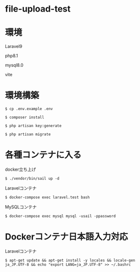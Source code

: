 # file-upload-test

# 環境

Laravel9

php8.1

mysql8.0

vite

# 環境構築
```
$ cp .env.example .env

$ composer install

$ php artisan key:generate

$ php artisan migrate
```

# 各種コンテナに入る

docker立ち上げ
```
$ ./vendor/bin/sail up -d
```

Laravelコンテナ
```
$ docker-compose exec laravel.test bash
```

MySQLコンテナ
```
$ docker-compose exec mysql mysql -usail -ppassword
```

# Dockerコンテナ日本語入力対応

Laravelコンテナ
```
$ apt-get update && apt-get install -y locales && locale-gen ja_JP.UTF-8 && echo "export LANG=ja_JP.UTF-8" >> ~/.bashrc
```